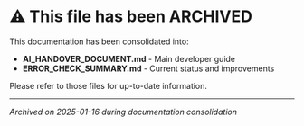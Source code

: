 # ⚠️ This file has been ARCHIVED

This documentation has been consolidated into:
- **AI_HANDOVER_DOCUMENT.md** - Main developer guide
- **ERROR_CHECK_SUMMARY.md** - Current status and improvements

Please refer to those files for up-to-date information.

---
*Archived on 2025-01-16 during documentation consolidation*